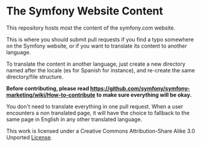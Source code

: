 The Symfony Website Content
===========================

This repository hosts most the content of the symfony.com website.

This is where you should submit pull requests if you find a typo somewhere on
the Symfony website, or if you want to translate its content to another
language.

To translate the content in another language, just create a new directory
named after the locale (es for Spanish for instance), and re-create the same
directory/file structure.

**Before contributing, please read
https://github.com/symfony/symfony-marketing/wiki/How-to-contribute
to make sure everything will be okay.**

You don't need to translate everything in one pull request. When a user
encounters a non translated page, it will have the choice to fallback to the
same page in English in any other translated language.

This work is licensed under a Creative Commons Attribution-Share Alike 3.0
Unported [License](http://creativecommons.org/licenses/by-sa/3.0/).
